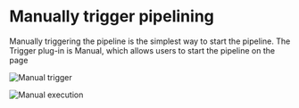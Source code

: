 # Manually trigger pipelining

Manually triggering the pipeline is the simplest way to start the pipeline. The Trigger plug-in is Manual, which allows users to start the pipeline on the page

![Manual trigger](../../../.gitbook/assets/image-trigger-manual.png)

![Manual execution](../../../.gitbook/assets/image-trigger-manual-exec.png)